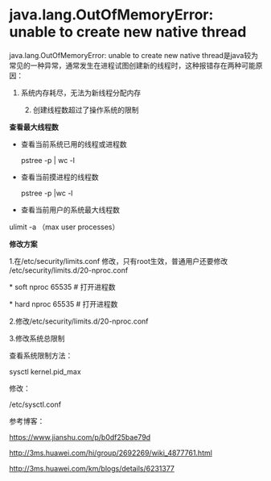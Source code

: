 # **java.lang.OutOfMemoryError: unable to create new native thread**

 java.lang.OutOfMemoryError: unable to create new native thread是java较为常见的一种异常，通常发生在进程试图创建新的线程时，这种报错存在两种可能原因：

1. 系统内存耗尽，无法为新线程分配内存

   2. 创建线程数超过了操作系统的限制

 

**查看最大线程数**

- 查看当前系统已用的线程或进程数

  pstree -p | wc -l

- 查看当前摸进程的线程数

  pstree -p <pid> |wc -l 

- 查看当前用户的系统最大线程数

ulimit -a   （max user processes）

**修改方案**

1.在/etc/security/limits.conf 修改，只有root生效，普通用户还要修改 /etc/security/limits.d/20-nproc.conf

\* soft nproc 65535  # 打开进程数 

\* hard nproc 65535  # 打开进程数

2.修改/etc/security/limits.d/20-nproc.conf

3.修改系统总限制

查看系统限制方法：

sysctl kernel.pid_max

修改：

/etc/sysctl.conf

参考博客：

https://www.jianshu.com/p/b0df25bae79d

http://3ms.huawei.com/hi/group/2692269/wiki_4877761.html

http://3ms.huawei.com/km/blogs/details/6231377
